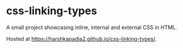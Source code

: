 # css-linking-types

A small project showcasing inline, internal and external CSS in HTML.

Hosted at https://harshkapadia2.github.io/css-linking-types/.
